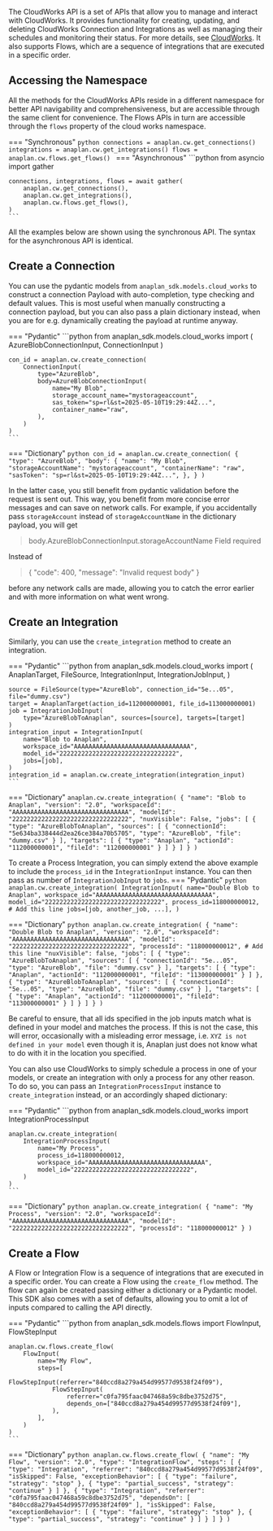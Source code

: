 The CloudWorks API is a set of APIs that allow you to manage and interact with CloudWorks. It provides
functionality for creating, updating, and deleting CloudWorks Connection and Integrations as well as managing their
schedules and monitoring their status. For more details,
see [CloudWorks](https://help.anaplan.com/cloudworks-96f951fe-52fc-45a3-b6cb-16b7fe38e1aa). It also supports Flows, 
which are a sequence of integrations that are executed in a specific order.

## Accessing the Namespace

All the methods for the CloudWorks APIs reside in a different namespace for better API navigability and
comprehensiveness, but are accessible through the same client for convenience. The Flows APIs in turn are accessible 
through the `flows` property of the cloud works namespace.

=== "Synchronous"
    ```python
    connections = anaplan.cw.get_connections()
    integrations = anaplan.cw.get_integrations()
    flows = anaplan.cw.flows.get_flows()
    ```
=== "Asynchronous"
    ```python
    from asyncio import gather

    connections, integrations, flows = await gather(
        anaplan.cw.get_connections(),
        anaplan.cw.get_integrations(),
        anaplan.cw.flows.get_flows(),
    )
    ```

All the examples below are shown using the synchronous API. The syntax for the asynchronous API is identical.

## Create a Connection

You can use the pydantic models from `anaplan_sdk.models.cloud_works` to construct a connection Payload with 
auto-completion, type checking and default values. This is most useful when manually constructing a connection payload,
but you can also pass a plain dictionary instead, when you are for e.g. dynamically creating the payload at runtime 
anyway.

=== "Pydantic"
    ```python
    from anaplan_sdk.models.cloud_works import (
        AzureBlobConnectionInput, ConnectionInput
    )

    con_id = anaplan.cw.create_connection(
        ConnectionInput(
            type="AzureBlob",
            body=AzureBlobConnectionInput(
                name="My Blob",
                storage_account_name="mystorageaccount",
                sas_token="sp=rl&st=2025-05-10T19:29:44Z...",
                container_name="raw",
            ),
        )
    )
    ```
=== "Dictionary"
    ```python
    con_id = anaplan.cw.create_connection(
        {
            "type": "AzureBlob",
            "body": {
                "name": "My Blob",
                "storageAccountName": "mystorageaccount",
                "containerName": "raw",
                "sasToken": "sp=rl&st=2025-05-10T19:29:44Z...",
            },
        }
    )
    ```

In the latter case, you still benefit from pydantic validation before the request is sent out. This way, you benefit
from more concise error messages and can save on network calls. For example, if you accidentally pass 
`storageAccount` instead of `storageAccountName` in the dictionary payload, you will get
> body.AzureBlobConnectionInput.storageAccountName Field required

Instead of
> { "code": 400, "message": "Invalid request body" }

before any network calls are made, allowing you to catch the error earlier and with more information on what went wrong.

## Create an Integration

Similarly, you can use the `create_integration` method to create an integration.

=== "Pydantic"
    ```python
    from anaplan_sdk.models.cloud_works import (
        AnaplanTarget,
        FileSource,
        IntegrationInput,
        IntegrationJobInput,
    )

    source = FileSource(type="AzureBlob", connection_id="5e...05", file="dummy.csv")
    target = AnaplanTarget(action_id=112000000001, file_id=113000000001)
    job = IntegrationJobInput(
        type="AzureBlobToAnaplan", sources=[source], targets=[target]
    )
    integration_input = IntegrationInput(
        name="Blob to Anaplan",
        workspace_id="AAAAAAAAAAAAAAAAAAAAAAAAAAAAAAAA",
        model_id="22222222222222222222222222222222",
        jobs=[job],
    )
    integration_id = anaplan.cw.create_integration(integration_input)
    ```
=== "Dictionary"
    ```
    anaplan.cw.create_integration(
        {
            "name": "Blob to Anaplan",
            "version": "2.0",
            "workspaceId": "AAAAAAAAAAAAAAAAAAAAAAAAAAAAAAAA",
            "modelId": "22222222222222222222222222222222",
            "nuxVisible": False,
            "jobs": [
                {
                    "type": "AzureBlobToAnaplan",
                    "sources": [
                        {
                            "connectionId": "5e634ba338444d2ea26ce384a70b5705",
                            "type": "AzureBlob",
                            "file": "dummy.csv"
                        }
                    ],
                    "targets": [
                        {
                            "type": "Anaplan",
                            "actionId": "112000000001",
                            "fileId": "112000000001"
                        }
                    ]
                }
            ]
        }
    )
    ```

To create a Process Integration, you can simply extend the above example to include the `process_id` in the
`IntegrationInput` instance. You can then pass as number of `IntegrationJobInput` to `jobs`.
=== "Pydantic"
    ```python
    anaplan.cw.create_integration(
        IntegrationInput(
            name="Double Blob to Anaplan",
            workspace_id="AAAAAAAAAAAAAAAAAAAAAAAAAAAAAAAA",
            model_id="22222222222222222222222222222222",
            process_id=118000000012,  # Add this line
            jobs=[job, another_job, ...],
        )
    ```

=== "Dictionary"
    ```python
    anaplan.cw.create_integration(
        {
            "name": "Double Blob to Anaplan",
            "version": "2.0",
            "workspaceId": "AAAAAAAAAAAAAAAAAAAAAAAAAAAAAAAA",
            "modelId": "22222222222222222222222222222222",
            "processId": "118000000012", # Add this line
            "nuxVisible": false,
            "jobs": [
                {
                    "type": "AzureBlobToAnaplan",
                    "sources": [
                        {
                            "connectionId": "5e...05",
                            "type": "AzureBlob",
                            "file": "dummy.csv"
                        }
                    ],
                    "targets": [
                        {
                            "type": "Anaplan",
                            "actionId": "112000000001",
                            "fileId": "113000000001"
                        }
                    ]
                },
                {
                    "type": "AzureBlobToAnaplan",
                    "sources": [
                        {
                            "connectionId": "5e...05",
                            "type": "AzureBlob",
                            "file": "dummy.csv"
                        }
                    ],
                    "targets": [
                        {
                            "type": "Anaplan",
                            "actionId": "112000000001",
                            "fileId": "113000000001"
                        }
                    ]
                }
            ]
        }
    )
    ```

Be careful to ensure, that all ids specified in the job inputs match what is defined in your model and matches the
process. If this is not the case, this will error, occasionally with a misleading error message, i.e.
`XYZ is not defined in your model` even though it is, Anaplan just does not know what to do with it in the location you
specified.

You can also use CloudWorks to simply schedule a process in one of your models, or create an integration with only a
process for any other reason. To do so, you can pass an `IntegrationProcessInput` instance to `create_integration`
instead, or an accordingly shaped dictionary:

=== "Pydantic"
    ```python
    from anaplan_sdk.models.cloud_works import IntegrationProcessInput

    anaplan.cw.create_integration(
        IntegrationProcessInput(
            name="My Process",
            process_id=118000000012,
            workspace_id="AAAAAAAAAAAAAAAAAAAAAAAAAAAAAAAA",
            model_id="22222222222222222222222222222222",
        )
    )
    ```
=== "Dictionary"
    ```python
    anaplan.cw.create_integration(
        {
            "name": "My Process",
            "version": "2.0",
            "workspaceId": "AAAAAAAAAAAAAAAAAAAAAAAAAAAAAAAA",
            "modelId": "22222222222222222222222222222222",
            "processId": "118000000012"
        }
    )
    ```


## Create a Flow

A Flow or Integration Flow is a sequence of integrations that are executed in a specific order. You can create a Flow
using the `create_flow` method. The flow can again be created passing either a dictionary or a Pydantic model. This SDK
also comes with a set of defaults, allowing you to omit a lot of inputs compared to calling the API directly.

=== "Pydantic"
    ```python
    from anaplan_sdk.models.flows import FlowInput, FlowStepInput
    
    anaplan.cw.flows.create_flow(
        FlowInput(
            name="My Flow",
            steps=[
                FlowStepInput(referrer="840ccd8a279a454d99577d9538f24f09"),
                FlowStepInput(
                    referrer="c0fa795faac047468a59c8dbe3752d75",
                    depends_on=["840ccd8a279a454d99577d9538f24f09"],
                ),
            ],
        )
    )
    ```
=== "Dictionary"
    ```python
    anaplan.cw.flows.create_flow(
        {
            "name": "My Flow",
            "version": "2.0",
            "type": "IntegrationFlow",
            "steps": [
                {
                    "type": "Integration",
                    "referrer": "840ccd8a279a454d99577d9538f24f09",
                    "isSkipped": False,
                    "exceptionBehavior": [
                        {
                            "type": "failure",
                            "strategy": "stop"
                        },
                        {
                            "type": "partial_success",
                            "strategy": "continue"
                        }
                    ]
                },
                {
                    "type": "Integration",
                    "referrer": "c0fa795faac047468a59c8dbe3752d75",
                    "dependsOn": [
                        "840ccd8a279a454d99577d9538f24f09"
                    ],
                    "isSkipped": False,
                    "exceptionBehavior": [
                        {
                            "type": "failure",
                            "strategy": "stop"
                        },
                        {
                            "type": "partial_success",
                            "strategy": "continue"
                        }
                    ]
                }
            ]
        }
    )
    ```
